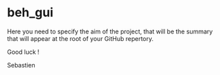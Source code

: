beh_gui
=======
Here you need to specify the aim of the project,
that will be the summary that will appear at the root
of your GitHub repertory.

Good luck !

Sebastien

